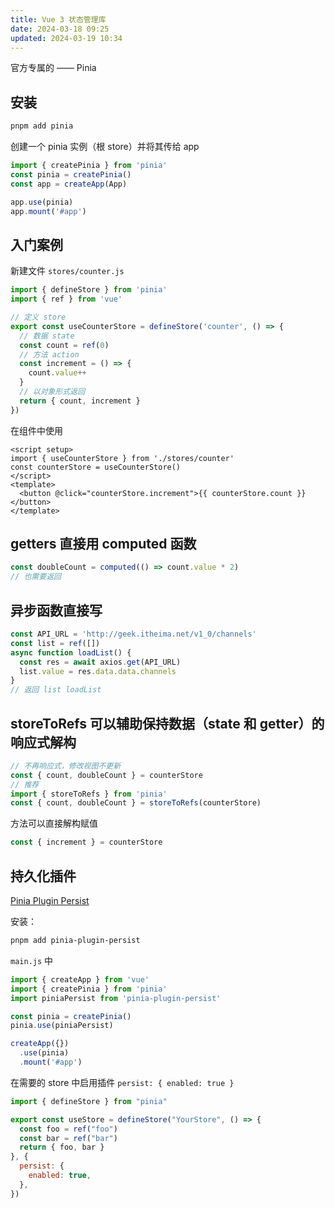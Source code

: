 ```yaml
---
title: Vue 3 状态管理库
date: 2024-03-18 09:25
updated: 2024-03-19 10:34
---
```


官方专属的 —— Pinia

## 安装

```sh
pnpm add pinia
```

创建一个 pinia 实例（根 store）并将其传给 app

```ts
import { createPinia } from 'pinia'
const pinia = createPinia()
const app = createApp(App)

app.use(pinia)
app.mount('#app')
```

## 入门案例

新建文件 `stores/counter.js`

```js
import { defineStore } from 'pinia'
import { ref } from 'vue'

// 定义 store
export const useCounterStore = defineStore('counter', () => {
  // 数据 state
  const count = ref(0)
  // 方法 action
  const increment = () => {
    count.value++
  }
  // 以对象形式返回
  return { count, increment }
})
```

在组件中使用

```vue
<script setup>
import { useCounterStore } from './stores/counter'
const counterStore = useCounterStore()
</script>
<template>
  <button @click="counterStore.increment">{{ counterStore.count }}</button>
</template>
```

## getters 直接用 computed 函数

```ts
const doubleCount = computed(() => count.value * 2)
// 也需要返回
```

## 异步函数直接写

```ts
const API_URL = 'http://geek.itheima.net/v1_0/channels'
const list = ref([])
async function loadList() {
  const res = await axios.get(API_URL)
  list.value = res.data.data.channels
}
// 返回 list loadList
```

## storeToRefs 可以辅助保持数据（state 和 getter）的响应式解构

```ts
// 不再响应式，修改视图不更新
const { count, doubleCount } = counterStore
// 推荐
import { storeToRefs } from 'pinia'
const { count, doubleCount } = storeToRefs(counterStore)
```

方法可以直接解构赋值

```ts
const { increment } = counterStore
```

## 持久化插件

[Pinia Plugin Persist](https://seb-l.github.io/pinia-plugin-persist/)

安装：

```sh
pnpm add pinia-plugin-persist
```

`main.js` 中

```js
import { createApp } from 'vue'
import { createPinia } from 'pinia'
import piniaPersist from 'pinia-plugin-persist'

const pinia = createPinia()
pinia.use(piniaPersist)

createApp({})
  .use(pinia)
  .mount('#app')
```

在需要的 store 中启用插件 `persist: { enabled: true }`

```js
import { defineStore } from "pinia"

export const useStore = defineStore("YourStore", () => {
  const foo = ref("foo")
  const bar = ref("bar")
  return { foo, bar }
}, {
  persist: {
    enabled: true,
  },
})
```
